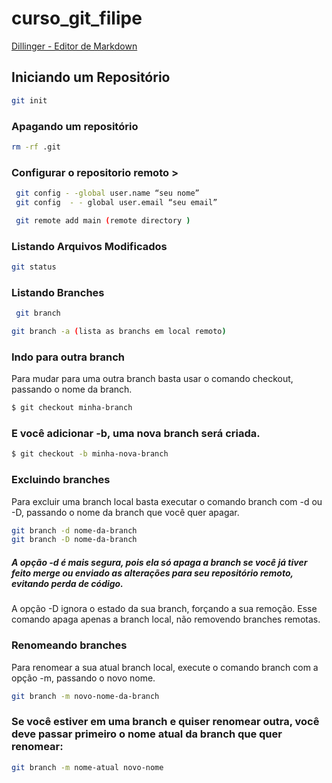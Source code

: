 # curso_git_filipe


[Dillinger - Editor de Markdown ](https://dillinger.io/)


## Iniciando um Repositório
 ```sh
 git init
 ```
### Apagando um repositório
```sh 
rm -rf .git 
```


### Configurar o repositorio remoto > 
```sh
 git config - -global user.name “seu nome”
 git config  - - global user.email “seu email”
```
```sh
 git remote add main (remote directory )
```

### Listando Arquivos Modificados
```sh
git status
```

### Listando Branches

 ```sh
  git branch
 ```
 
 ```sh
 git branch -a (lista as branchs em local remoto)
 ```

### Indo para outra branch
Para mudar para uma outra branch basta usar o comando checkout, passando o nome da branch.

```sh
$ git checkout minha-branch
```

### E você adicionar -b, uma nova branch será criada.
```sh
$ git checkout -b minha-nova-branch
```

### Excluindo branches
Para excluir uma branch local basta executar o comando branch com -d ou -D, passando o nome da branch que você quer apagar.

```sh
git branch -d nome-da-branch
git branch -D nome-da-branch
```

##### A opção -d é mais segura, pois ela só apaga a branch se você já tiver feito merge ou enviado as alterações para seu repositório remoto, evitando perda de código.
A opção -D ignora o estado da sua branch, forçando a sua remoção.
Esse comando apaga apenas a branch local, não removendo branches remotas.


### Renomeando branches
Para renomear a sua atual branch local, execute o comando branch com a opção -m, passando o novo nome.

```sh
git branch -m novo-nome-da-branch
```

### Se você estiver em uma branch e quiser renomear outra, você deve passar primeiro o nome atual da branch que quer renomear:
```sh
git branch -m nome-atual novo-nome

